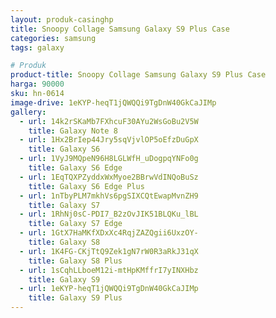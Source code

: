 ```yaml
---
layout: produk-casinghp
title: Snoopy Collage Samsung Galaxy S9 Plus Case
categories: samsung
tags: galaxy

# Produk
product-title: Snoopy Collage Samsung Galaxy S9 Plus Case
harga: 90000
sku: hn-0614
image-drive: 1eKYP-heqT1jQWQQi9TgDnW40GkCaJIMp
gallery:
  - url: 14k2rSKaMb7FXhcuF30AYu2WsGoBu2V5W
    title: Galaxy Note 8
  - url: 1Hx2BrIep44Jry5sqVjvlOP5oEfzDuGpX
    title: Galaxy S6
  - url: 1VyJ9MQpeN96H8LGLWfH_uDogpqYNFo0g
    title: Galaxy S6 Edge
  - url: 1EqTQXPZyddxWxMyoe2BBrwVdINQoBuSz
    title: Galaxy S6 Edge Plus
  - url: 1nTbyPLM7mkhVs6pgSIXCQtEwapMvnZH9
    title: Galaxy S7
  - url: 1RhNj0sC-PDI7_B2zOvJIK51BLQKu_lBL
    title: Galaxy S7 Edge
  - url: 1GtX7HaMKfXDxXc4RqjZAZQgii6UxzOY-
    title: Galaxy S8
  - url: 1K4FG-CKjTtQ9Zek1gN7rW0R3aRkJ31qX
    title: Galaxy S8 Plus
  - url: 1sCqhLLboeM12i-mtHpKMffrI7yINXHbz
    title: Galaxy S9
  - url: 1eKYP-heqT1jQWQQi9TgDnW40GkCaJIMp
    title: Galaxy S9 Plus
---
```

